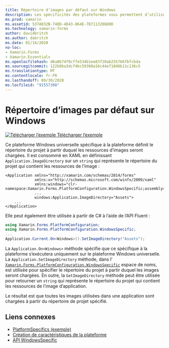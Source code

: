 ```yaml
---
title: Répertoire d’images par défaut sur Windows
description: Les spécificités des plateformes vous permettent d’utiliser des fonctionnalités uniquement disponibles sur une plateforme spécifique, sans implémenter de convertisseurs ou d’effets personnalisés. Cet article explique comment utiliser le propre à la plateforme Windows qui définit le répertoire du projet à partir duquel les ressources d’images seront chargées.
ms.prod: xamarin
ms.assetid: 537A032B-74DD-4D43-864E-7D7113286D0D
ms.technology: xamarin-forms
author: davidbritch
ms.author: dabritch
ms.date: 01/16/2020
no-loc:
- Xamarin.Forms
- Xamarin.Essentials
ms.openlocfilehash: d6a8674f0cffe534b1ee83f20ab255766fbfcbda
ms.sourcegitcommit: 122b8ba3dcf4bc59368a16c44e71846b11c136c5
ms.translationtype: MT
ms.contentlocale: fr-FR
ms.lasthandoff: 09/30/2020
ms.locfileid: "91557398"
---
```

# <a name="default-image-directory-on-windows"></a>Répertoire d’images par défaut sur Windows

[![Télécharger l’exemple](~/media/shared/download.png) Télécharger l’exemple](https://docs.microsoft.com/samples/xamarin/xamarin-forms-samples/userinterface-platformspecifics)

Ce plateforme Windows universelle spécifique à la plateforme définit le répertoire du projet à partir duquel les ressources d’images seront chargées. Il est consommé en XAML en définissant `Application.ImageDirectory` sur un `string` qui représente le répertoire du projet qui contient les ressources de l’image :

```xaml
<Application xmlns="http://xamarin.com/schemas/2014/forms"
             xmlns:x="http://schemas.microsoft.com/winfx/2009/xaml"
             xmlns:windows="clr-namespace:Xamarin.Forms.PlatformConfiguration.WindowsSpecific;assembly=Xamarin.Forms.Core"
             ...
             windows:Application.ImageDirectory="Assets">
    ...
</Application>
```

Elle peut également être utilisée à partir de C# à l’aide de l’API Fluent :

```csharp
using Xamarin.Forms.PlatformConfiguration;
using Xamarin.Forms.PlatformConfiguration.WindowsSpecific;
...
Application.Current.On<Windows>().SetImageDirectory("Assets");
```

La `Application.On<Windows>` méthode spécifie que ce spécifique à la plateforme s’exécutera uniquement sur le plateforme Windows universelle. La `Application.SetImageDirectory` méthode, dans l' [`Xamarin.Forms.PlatformConfiguration.WindowsSpecific`](xref:Xamarin.Forms.PlatformConfiguration.WindowsSpecific) espace de noms, est utilisée pour spécifier le répertoire du projet à partir duquel les images seront chargées. En outre, la `GetImageDirectory` méthode peut être utilisée pour retourner un `string` qui représente le répertoire du projet qui contient les ressources de l’image d’application.

Le résultat est que toutes les images utilisées dans une application sont chargées à partir du répertoire de projet spécifié.

## <a name="related-links"></a>Liens connexes

- [PlatformSpecifics (exemple)](/samples/xamarin/xamarin-forms-samples/userinterface-platformspecifics)
- [Création de caractéristiques de la plateforme](~/xamarin-forms/platform/platform-specifics/index.md#creating-platform-specifics)
- [API WindowsSpecific](xref:Xamarin.Forms.PlatformConfiguration.WindowsSpecific)